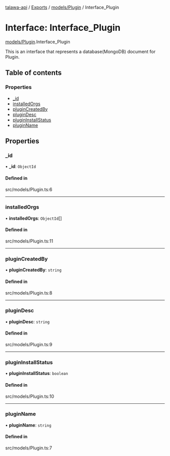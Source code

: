 [talawa-api](../README.md) / [Exports](../modules.md) / [models/Plugin](../modules/models_Plugin.md) / Interface\_Plugin

# Interface: Interface\_Plugin

[models/Plugin](../modules/models_Plugin.md).Interface_Plugin

This is an interface that represents a database(MongoDB) document for Plugin.

## Table of contents

### Properties

- [\_id](models_Plugin.Interface_Plugin.md#_id)
- [installedOrgs](models_Plugin.Interface_Plugin.md#installedorgs)
- [pluginCreatedBy](models_Plugin.Interface_Plugin.md#plugincreatedby)
- [pluginDesc](models_Plugin.Interface_Plugin.md#plugindesc)
- [pluginInstallStatus](models_Plugin.Interface_Plugin.md#plugininstallstatus)
- [pluginName](models_Plugin.Interface_Plugin.md#pluginname)

## Properties

### \_id

• **\_id**: `ObjectId`

#### Defined in

src/models/Plugin.ts:6

___

### installedOrgs

• **installedOrgs**: `ObjectId`[]

#### Defined in

src/models/Plugin.ts:11

___

### pluginCreatedBy

• **pluginCreatedBy**: `string`

#### Defined in

src/models/Plugin.ts:8

___

### pluginDesc

• **pluginDesc**: `string`

#### Defined in

src/models/Plugin.ts:9

___

### pluginInstallStatus

• **pluginInstallStatus**: `boolean`

#### Defined in

src/models/Plugin.ts:10

___

### pluginName

• **pluginName**: `string`

#### Defined in

src/models/Plugin.ts:7
